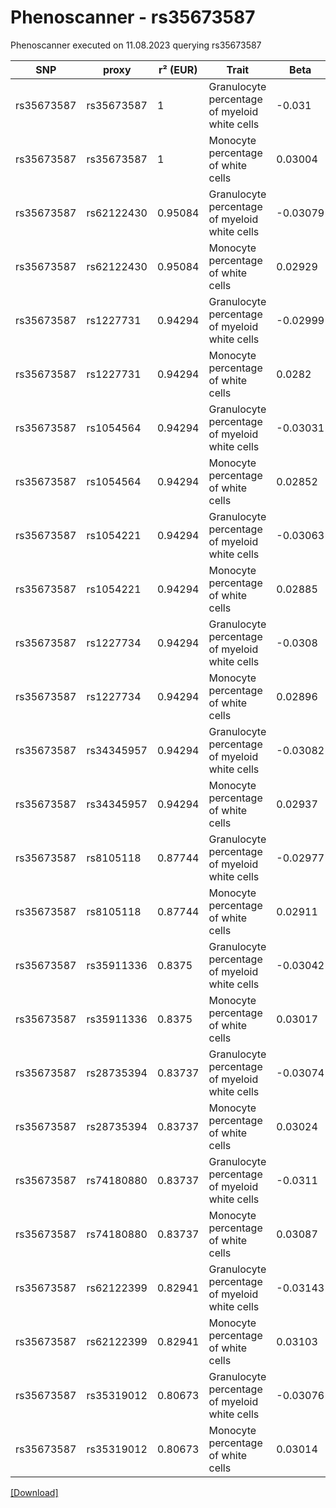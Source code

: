 # Phenoscanner - rs35673587

Phenoscanner executed on 11.08.2023 querying rs35673587

| SNP | proxy | r² (EUR) | Trait | Beta | se | p |
| --- | ----- | -------- | ----- | ---- | -- | - |
| rs35673587 | rs35673587 | 1 | Granulocyte percentage of myeloid white cells | -0.031 | 0.005125 | 1.467e-09 |
| rs35673587 | rs35673587 | 1 | Monocyte percentage of white cells | 0.03004 | 0.005112 | 4.186e-09 |
| rs35673587 | rs62122430 | 0.95084 | Granulocyte percentage of myeloid white cells | -0.03079 | 0.005085 | 1.398e-09 |
| rs35673587 | rs62122430 | 0.95084 | Monocyte percentage of white cells | 0.02929 | 0.005072 | 7.734e-09 |
| rs35673587 | rs1227731 | 0.94294 | Granulocyte percentage of myeloid white cells | -0.02999 | 0.005045 | 2.772e-09 |
| rs35673587 | rs1227731 | 0.94294 | Monocyte percentage of white cells | 0.0282 | 0.005033 | 2.104e-08 |
| rs35673587 | rs1054564 | 0.94294 | Granulocyte percentage of myeloid white cells | -0.03031 | 0.005061 | 2.12e-09 |
| rs35673587 | rs1054564 | 0.94294 | Monocyte percentage of white cells | 0.02852 | 0.005048 | 1.606e-08 |
| rs35673587 | rs1054221 | 0.94294 | Granulocyte percentage of myeloid white cells | -0.03063 | 0.005085 | 1.692e-09 |
| rs35673587 | rs1054221 | 0.94294 | Monocyte percentage of white cells | 0.02885 | 0.005072 | 1.285e-08 |
| rs35673587 | rs1227734 | 0.94294 | Granulocyte percentage of myeloid white cells | -0.0308 | 0.005072 | 1.253e-09 |
| rs35673587 | rs1227734 | 0.94294 | Monocyte percentage of white cells | 0.02896 | 0.005059 | 1.037e-08 |
| rs35673587 | rs34345957 | 0.94294 | Granulocyte percentage of myeloid white cells | -0.03082 | 0.005114 | 1.69e-09 |
| rs35673587 | rs34345957 | 0.94294 | Monocyte percentage of white cells | 0.02937 | 0.005102 | 8.601e-09 |
| rs35673587 | rs8105118 | 0.87744 | Granulocyte percentage of myeloid white cells | -0.02977 | 0.005229 | 1.254e-08 |
| rs35673587 | rs8105118 | 0.87744 | Monocyte percentage of white cells | 0.02911 | 0.005216 | 2.38e-08 |
| rs35673587 | rs35911336 | 0.8375 | Granulocyte percentage of myeloid white cells | -0.03042 | 0.005275 | 8.096e-09 |
| rs35673587 | rs35911336 | 0.8375 | Monocyte percentage of white cells | 0.03017 | 0.005262 | 9.777e-09 |
| rs35673587 | rs28735394 | 0.83737 | Granulocyte percentage of myeloid white cells | -0.03074 | 0.00528 | 5.794e-09 |
| rs35673587 | rs28735394 | 0.83737 | Monocyte percentage of white cells | 0.03024 | 0.005266 | 9.305e-09 |
| rs35673587 | rs74180880 | 0.83737 | Granulocyte percentage of myeloid white cells | -0.0311 | 0.00528 | 3.864e-09 |
| rs35673587 | rs74180880 | 0.83737 | Monocyte percentage of white cells | 0.03087 | 0.005266 | 4.586e-09 |
| rs35673587 | rs62122399 | 0.82941 | Granulocyte percentage of myeloid white cells | -0.03143 | 0.005302 | 3.057e-09 |
| rs35673587 | rs62122399 | 0.82941 | Monocyte percentage of white cells | 0.03103 | 0.005289 | 4.415e-09 |
| rs35673587 | rs35319012 | 0.80673 | Granulocyte percentage of myeloid white cells | -0.03076 | 0.005278 | 5.644e-09 |
| rs35673587 | rs35319012 | 0.80673 | Monocyte percentage of white cells | 0.03014 | 0.005264 | 1.032e-08 |


[[Download]](rs35673587.gz)

